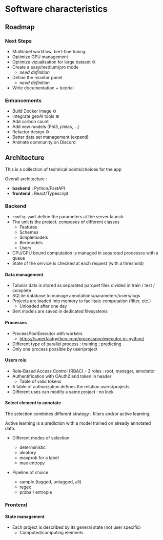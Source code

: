 # Software characteristics

## Roadmap

### Next Steps

- Multilabel workflow, bert-fine tuning
- Optimize GPU management
- Optimize vizualisation for large dataset ⚙
- Create a easy/medium/pro mode
    - *need definition*
- Define the monitor panel
    - *need definition*
- Write documentation + tutorial

### Enhancements

- Build Docker image ⚙
- Integrate genAI tools ⚙
- Add carbon count 
- Add new models (Phi3, pleias, ...) 
- Refactor design ⚙
- Better data set management (expand)
- Animate community on Discord

## Architecture

This is a collection of technical points/choices for the app

Overall architecture :

- **backend** : Python/FastAPI
- **frontend** : React/Typescript

### Backend

- `config.yaml` define the parameters at the server launch
- The unit is the project, composes of different classes
    - Features
    - Schemes
    - Simplemodels
    - Bertmodels
    - Users
- CPU/GPU bound computation is managed in separated processes with a queue
- State of the service is checked at each request (with a threshold)

#### Data management

- Tabular data is stored as separated parquet files divided in train / test / complete
- SQLite database to manage annotations/parameters/users/logs
- Projects are loaded into memory to facilitate computation (filter, etc.)
    - Unloaded after one day
- Bert models are saved in dedicated filesystems

#### Processes

- ProcessPoolExecutor with workers
    - https://superfastpython.com/processpoolexecutor-in-python/
- Different type of parallel process : training ; predicting
- Only one process possible by user/project

#### Users role

- Role-Based Access Control (RBAC) - 3 roles : root, manager, annotator
- Authentification with OAuth2 and token in header
    - Table of valid tokens
- A table of authorization defines the relation users/projects
- Different uses can modify a same project : no lock

#### Select element to annotate

The selection combines different strategy : filters and/or active learning.

Active learning is a prediction with a model trained on already annotated data.

- Different modes of selection
    - deterministic
    - aleatory
    - maxprob for a label
    - max entropy

- Pipeline of choice
    - sample (tagged, untagged, all)
    - regex
    - proba / entropie


### Frontend 

#### State management

- Each project is described by its general state (not user specific)
    - Computed/computing elements